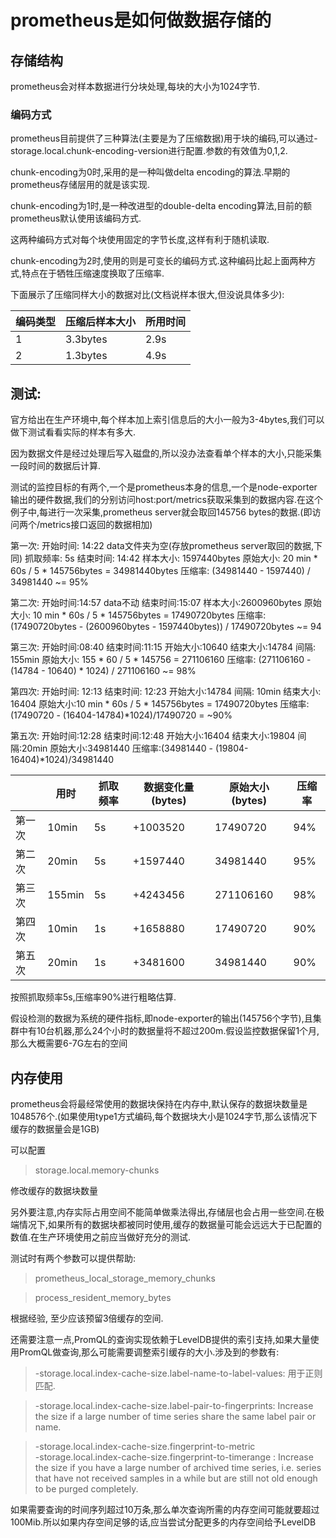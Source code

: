 # prometheus是如何做数据存储的


## 存储结构

prometheus会对样本数据进行分块处理,每块的大小为1024字节.

### 编码方式

prometheus目前提供了三种算法(主要是为了压缩数据)用于块的编码,可以通过-storage.local.chunk-encoding-version进行配置.参数的有效值为0,1,2.

chunk-encoding为0时,采用的是一种叫做delta encoding的算法.早期的prometheus存储层用的就是该实现.

chunk-encoding为1时,是一种改进型的double-delta encoding算法,目前的额prometheus默认使用该编码方式.

这两种编码方式对每个块使用固定的字节长度,这样有利于随机读取.

chunk-encoding为2时,使用的则是可变长的编码方式.这种编码比起上面两种方式,特点在于牺牲压缩速度换取了压缩率.

下面展示了压缩同样大小的数据对比(文档说样本很大,但没说具体多少):

|编码类型|压缩后样本大小|所用时间|
|-------|----------|------|
|1      | 3.3bytes | 2.9s|
|2      |1.3bytes  |4.9s|


## 测试:

官方给出在生产环境中,每个样本加上索引信息后的大小一般为3-4bytes,我们可以做下测试看看实际的样本有多大.

因为数据文件是经过处理后写入磁盘的,所以没办法查看单个样本的大小,只能采集一段时间的数据后计算.

测试的监控目标的有两个,一个是prometheus本身的信息,一个是node-exporter输出的硬件数据,我们的分别访问host:port/metrics获取采集到的数据内容.在这个例子中,每进行一次采集,prometheus server就会取回145756 bytes的数据.(即访问两个/metrics接口返回的数据相加)


第一次:
开始时间: 14:22
data文件夹为空(存放prometheus server取回的数据,下同)
抓取频率: 5s
结束时间: 14:42
样本大小: 1597440bytes
原始大小: 20 min * 60s / 5 * 145756bytes = 34981440bytes
压缩率: (34981440 - 1597440) / 34981440 ~= 95%


第二次:
开始时间:14:57
data不动
结束时间:15:07
样本大小:2600960bytes
原始大小: 10 min * 60s / 5 * 145756bytes = 17490720bytes
压缩率: (17490720bytes - (2600960bytes - 1597440bytes)) / 17490720bytes ~= 94

<!--第三次:
开始时间:15:23
结束时间:17:03
间隔:   100min
结束大小:7720960bytes
原始大小: 100min * 60s / 5 * 145756bytes = 174907200bytes
压缩率: (174907200 - (7720960 - 2600960)) / 174907200 ~= 97%-->


第三次:
开始时间:08:40
结束时间:11:15
开始大小:10640
结束大小:14784
间隔: 155min
原始大小: 155 * 60 / 5 * 145756 = 271106160
压缩率: (271106160 -  (14784 - 10640) * 1024)  / 271106160 ~= 98%

第四次:
开始时间: 12:13
结束时间: 12:23
开始大小:14784
间隔: 10min
结束大小: 16404
原始大小:10 min * 60s / 5 * 145756bytes = 17490720bytes
压缩率: (17490720 - (16404-14784)*1024)/17490720 = ~90%

第五次:
开始时间:12:28
结束时间:12:48
开始大小:16404
结束大小:19804
间隔:20min
原始大小:34981440
压缩率:(34981440 - (19804-16404)*1024)/34981440

<!--
第六次:
开始时间:12:53
结束时间:13:03
开始大小:19804
结束大小:20608
间隔: 10min
原始大小:17490720
压缩率:(17490720 - (20608-19804)*1024)/17490720-->


|      |用时   |抓取频率  |数据变化量(bytes)|原始大小(bytes)|压缩率|
|------|------|---------|---------------|----------------|-----|
|第一次 |10min |5s       |+1003520       |17490720        | 94% |
|第二次 |20min |5s       |+1597440       |34981440        | 95% |
|第三次 |155min|5s       |+4243456       |271106160       | 98% |
|第四次 |10min |1s       |+1658880       |17490720        | 90% |
|第五次 |20min |1s       |+3481600       |34981440        | 90% |

按照抓取频率5s,压缩率90%进行粗略估算.

假设检测的数据为系统的硬件指标,即node-exporter的输出(145756个字节),且集群中有10台机器,那么24个小时的数据量将不超过200m.假设监控数据保留1个月,那么大概需要6-7G左右的空间


## 内存使用  

prometheus会将最经常使用的数据块保持在内存中,默认保存的数据块数量是1048576个.(如果使用type1方式编码,每个数据块大小是1024字节,那么该情况下缓存的数据量会是1GB)

可以配置
> storage.local.memory-chunks

修改缓存的数据块数量

另外要注意,内存实际占用空间不能简单做乘法得出,存储层也会占用一些空间.在极端情况下,如果所有的数据块都被同时使用,缓存的数据量可能会远远大于已配置的数值.在生产环境使用之前应当做好充分的测试.

测试时有两个参数可以提供帮助:
> prometheus_local_storage_memory_chunks 

> process_resident_memory_bytes

根据经验, 至少应该预留3倍缓存的空间.


还需要注意一点,PromQL的查询实现依赖于LevelDB提供的索引支持,如果大量使用PromQL做查询,那么可能需要调整索引缓存的大小.涉及到的参数有:

> -storage.local.index-cache-size.label-name-to-label-values: 用于正则匹配.

> -storage.local.index-cache-size.label-pair-to-fingerprints: Increase the size if a large number of time series share the same label pair or name.



> -storage.local.index-cache-size.fingerprint-to-metric  
> -storage.local.index-cache-size.fingerprint-to-timerange :
> Increase the size if you have a large number of archived time series, i.e. series that have not received samples in a while but are still not old enough to be purged completely.

 如果需要查询的时间序列超过10万条,那么单次查询所需的内存空间可能就要超过100Mib.所以如果内存空间足够的话,应当尝试分配更多的内存空间给予LevelDB